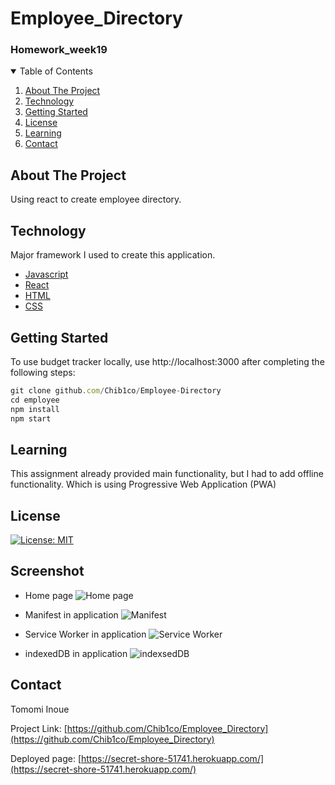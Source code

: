 # Employee_Directory
<h3>Homework_week19</h3>

<!-- TABLE OF CONTENTS -->
<details open="open">
  <summary>Table of Contents</summary>
  <ol>
    <li>
      <a href="#about-the-project">About The Project</a>
    </li>
      <li><a href="#Technology">Technology</a></li>
       <li><a href="#getting-started">Getting Started</a></li>
    <li><a href="#license">License</a></li>
    <li><a href="#Learning">Learning</a></li>
    <li><a href="#contact">Contact</a></li>
  </ol>
</details>



<!-- ABOUT THE PROJECT -->
## About The Project
Using react to create employee directory. 

## Technology

Major framework I used to create this application.

* [Javascript](https://www.javascript.com/)
* [React](https://reactjs.org/)
* [HTML]()
* [CSS]()

## Getting Started

To use budget tracker locally, use http://localhost:3000 after completing the following steps:

```js
git clone github.com/Chib1co/Employee-Directory
cd employee
npm install
npm start
```

## Learning

This assignment already provided main functionality, but I had to add offline functionality. Which is using Progressive Web Application (PWA)

<!-- LICENSE -->
## License
[![License: MIT](https://img.shields.io/badge/License-MIT-yellow.svg)](https://opensource.org/licenses/MIT)

## Screenshot

* Home page
![Home page](./screenshots/home.png)

* Manifest in application
![Manifest](./screenshots/manifest.png)

* Service Worker in application
![Service Worker](./screenshots/service-worker.png)

* indexedDB in application
![indexsedDB](./screenshots/indexedDB.png)



<!-- CONTACT -->
## Contact

Tomomi Inoue 
</br>

Project Link: [https://github.com/Chib1co/Employee_Directory](https://github.com/Chib1co/Employee_Directory)

Deployed page: [https://secret-shore-51741.herokuapp.com/](https://secret-shore-51741.herokuapp.com/)


